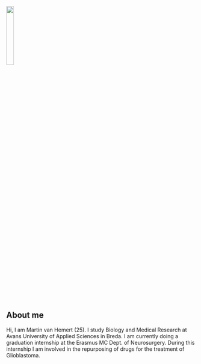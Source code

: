 <img src="Hemert/Hemert.github.io/images/martin.jpeg" width="20%"/>

## About me
Hi, I am Martin van Hemert (25). I study Biology and Medical Research at Avans University of Applied Sciences in Breda. I am currently doing a graduation internship at the Erasmus MC Dept. of Neurosurgery. During this internship I am involved in the repurposing of drugs for the treatment of Glioblastoma.
